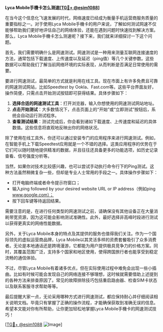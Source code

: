 **Lyca Mobile手機卡怎么测速[[TG💪+ @esim1088](https://t.me/s/esim1088)]**

在当今这个信息化飞速发展的时代，网络速度已经成为衡量手机运营商服务质量的重要指标之一。对于使用Lyca Mobile手機卡的用户来说，了解如何测试网速不仅能够帮助我们更好地评估自己的网络体验，还能在遇到问题时快速找到解决方案。那么，Lyca Mobile手機卡怎么测速呢？接下来，我们就来详细探讨一下这个问题。

首先，我们需要明确什么是网速测试。网速测试是一种用来测量互联网连接速度的方法，通常包括下载速度、上传速度以及延迟（ping值）等几个关键参数。这些数据可以帮助我们了解当前网络环境的实际表现，从而判断是否满足日常使用的需要。

要进行网速测试，最简单的方式就是利用在线工具。现在市面上有许多免费且可靠的网速测试网站，比如Speedtest by Ookla、Fast.com等。这些平台界面友好，操作简便，只需点击开始测试按钮即可获得结果。具体步骤如下：

1. **选择合适的网速测试工具**：打开浏览器，输入你想使用的网速测试网站地址。
2. **点击开始测试**：大多数情况下，点击页面上的“开始”或“立即测试”按钮后，系统会自动运行测试程序。
3. **查看测试结果**：测试完成后，你会看到诸如下载速度、上传速度和延迟的具体数值。这些信息将直观地反映出你的网络状况。

除了使用在线工具外，你还可以通过安装专门的应用程序来进行网速测试。例如，在智能手机上下载Speedtest应用就是一个不错的选择。这类应用程序的优势在于它们可以随时随地提供精准的数据，并且往往还具备更多的功能选项，如历史记录查看、信号强度分析等。

当然，如果你对技术比较感兴趣，也可以尝试手动执行命令行下的Ping测试。这种方法虽然稍微复杂一些，但却是专业人士常用的手段之一。具体操作步骤如下：
- 打开电脑终端或者命令提示符窗口；
- 输入ping followed by your desired website URL or IP address（例如ping www.google.com）；
- 按下回车键等待返回结果。

需要注意的是，在进行任何类型的网速测试之前，请确保没有其他设备正在大量消耗带宽资源，因为这可能会影响测试准确性。此外，最好选择非高峰时段进行测试以获得更真实的网络性能数据。

另外，关于Lyca Mobile本身的特点及其提供的服务也值得我们关注。作为一个国际领先的虚拟运营商品牌，Lyca Mobile以其灵活多样的资费套餐吸引了众多消费者。无论是本地通话还是跨境漫游，它都能为用户提供极具竞争力的价格方案。同时，其覆盖范围广泛，支持多个国家和地区使用，使得跨国旅行者也能享受到稳定流畅的通信体验。

不过，尽管Lyca Mobile有着诸多优点，但在实际使用过程中难免会出现一些小插曲。比如有时候可能会发现自己的网络连接不够理想，这时候就需要借助上述提到的各种方法来排查原因了。常见的故障排除技巧包括重启路由器、检查SIM卡状态以及联系客服寻求帮助等等。

最后提醒大家一点，无论采用哪种方式进行网速测试，都应保持耐心并仔细阅读相关说明文档。毕竟只有掌握了正确的操作流程，才能确保获取到准确无误的信息。希望本文能对你有所帮助，让你更加轻松地掌握Lyca Mobile手機卡的网速测试技巧！

[[TG💪+ @esim1088](https://t.me/s/esim1088) ![Image](https://i.postimg.cc/4NQfJmqS/Snipaste-2025-05-13-00-14-12.png)]